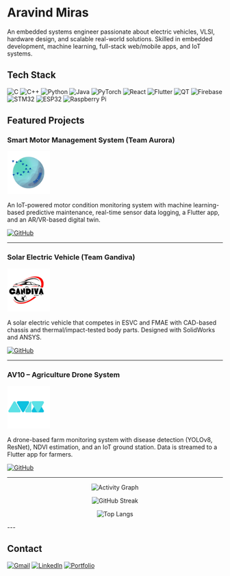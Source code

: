# Aravind Miras

An embedded systems engineer passionate about electric vehicles, VLSI, hardware design, and scalable real-world solutions. Skilled in embedded development, machine learning, full-stack web/mobile apps, and IoT systems.

## Tech Stack

![C](https://img.shields.io/badge/C-00599C?style=flat&logo=c&logoColor=white)
![C++](https://img.shields.io/badge/C++-00599C?style=flat&logo=c%2B%2B&logoColor=white)
![Python](https://img.shields.io/badge/Python-3776AB?style=flat&logo=python&logoColor=white)
![Java](https://img.shields.io/badge/Java-007396?style=flat&logo=java&logoColor=white)
![PyTorch](https://img.shields.io/badge/PyTorch-EE4C2C?style=flat&logo=pytorch&logoColor=white)
![React](https://img.shields.io/badge/React-20232A?style=flat&logo=react&logoColor=61DAFB)
![Flutter](https://img.shields.io/badge/Flutter-02569B?style=flat&logo=flutter&logoColor=white)
![QT](https://img.shields.io/badge/QT-41CD52?style=flat&logo=qt&logoColor=white)
![Firebase](https://img.shields.io/badge/Firebase-FFCA28?style=flat&logo=firebase&logoColor=black)
![STM32](https://img.shields.io/badge/STM32-03234B?style=flat&logo=STMicroelectronics&logoColor=white)
![ESP32](https://img.shields.io/badge/ESP32-000000?style=flat&logo=espressif&logoColor=white)
![Raspberry Pi](https://img.shields.io/badge/Raspberry%20Pi-A22846?style=flat&logo=raspberrypi&logoColor=white)

## Featured Projects

### Smart Motor Management System (Team Aurora)
<img src="aurora-logo.png" alt="Aurora Logo" width="100"/>

An IoT-powered motor condition monitoring system with machine learning-based predictive maintenance, real-time sensor data logging, a Flutter app, and an AR/VR-based digital twin.

[![GitHub](https://img.shields.io/badge/GitHub-181717?style=flat&logo=github&logoColor=white)](https://github.com/teamaurora-pms)


---

### Solar Electric Vehicle (Team Gandiva)
<img src="team_gandiva_pn.png" alt="Gandiva Logo" width="100"/>

A solar electric vehicle that competes in ESVC and FMAE with CAD-based chassis and thermal/impact-tested body parts. Designed with SolidWorks and ANSYS.

[![GitHub](https://img.shields.io/badge/GitHub-181717?style=flat&logo=github&logoColor=white)](https://github.com/Team-Gandiva/CAD-2023-2024)

---

### AV10 – Agriculture Drone System
<img src="av10-logo.png" alt="AV10 Logo" width="100"/>

A drone-based farm monitoring system with disease detection (YOLOv8, ResNet), NDVI estimation, and an IoT ground station. Data is streamed to a Flutter app for farmers.

[![GitHub](https://img.shields.io/badge/GitHub-181717?style=flat&logo=github&logoColor=white)](https://github.com/team-av10)

---

<!-- GitHub Stats (optional, can remove if you want super minimal) -->
<div align="center">
  
![Activity Graph](https://github-readme-activity-graph.vercel.app/graph?username=aravindmiras&theme=github-dark)

![GitHub Streak](https://streak-stats.demolab.com?user=aravindmiras&theme=dark)

![Top Langs](https://github-readme-stats.vercel.app/api/top-langs/?username=aravindmiras&layout=compact&theme=dark)
</div>
---

## Contact

[![Gmail](https://img.shields.io/badge/email-aravindmiras-red?style=flat&logo=gmail)](mailto:aravindmiras@gmail.com)
[![LinkedIn](https://img.shields.io/badge/LinkedIn-0077B5?style=flat&logo=linkedin)](https://linkedin.com/in/aravind-miras-2789b8156/)
[![Portfolio](https://img.shields.io/badge/Portfolio-000?style=flat&logo=firefox-browser&logoColor=white)](https://aravindmiras.github.io/MyPortfolio/)

